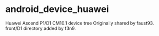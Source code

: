 android_device_huawei
=====================

Huawei Ascend P1/D1 CM10.1 device tree
Originally shared by faust93.
front/D1 directory added by f3n9.
